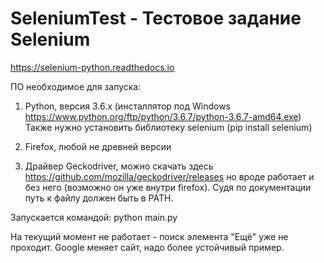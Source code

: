 # SeleniumTest - Тестовое задание Selenium

https://selenium-python.readthedocs.io

ПО необходимое для запуска:

1. Python, версия 3.6.x (инсталлятор под Windows https://www.python.org/ftp/python/3.6.7/python-3.6.7-amd64.exe)
Также нужно установить библиотеку selenium (pip install selenium)

2. Firefox, любой не древней версии

3. Драйвер Geckodriver, можно скачать здесь https://github.com/mozilla/geckodriver/releases
   но вроде работает и без него (возможно он уже внутри firefox).
   Судя по документации путь к файлу должен быть в PATH.



Запускается командой:
python main.py


На текущий момент не работает - поиск элемента "Ещё" уже не проходит. Google меняет сайт, надо более устойчивый пример.
